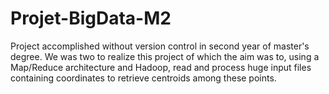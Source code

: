 # Projet-BigData-M2
Project accomplished without version control in second year of master's degree. We was two to realize this project of which the aim was to, using a Map/Reduce architecture and Hadoop, read and process huge input files containing coordinates to retrieve centroids among these points.
